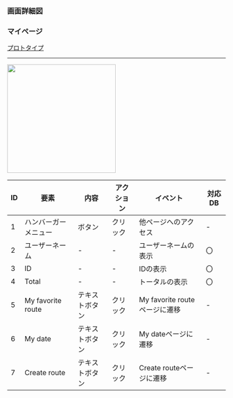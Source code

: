 ### 画面詳細図
### マイページ
[プロトタイプ](https://www.figma.com/file/YLXi0XXJfyq6239uKAU8LF/cyclinger?node-id=0%3A1)
*****
<img src="./image/.png" width="250">

|ID|要素|内容|アクション|イベント|対応DB|
|--|----|----|---------|--------|------|
|1|ハンバーガーメニュー|ボタン|クリック|他ページへのアクセス|-|
|2|ユーザーネーム|-|-|ユーザーネームの表示|〇|
|3|ID|-|-|IDの表示|〇|
|4|Total|-|-|トータルの表示|〇|
|5|My favorite route|テキストボタン|クリック|My favorite routeページに遷移|-|
|6|My date|テキストボタン|クリック|My dateページに遷移|-|
|7|Create route|テキストボタン|クリック|Create routeページに遷移|-|
